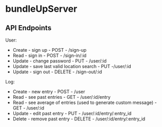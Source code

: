 # bundleUpServer

## API Endpoints
User:
  * Create - sign up -  POST - /sign-up
  * Read - sign in - POST - /sign-in/:id
  * Update - change password - PUT - /user/:id
  * Update - save last valid location search - PUT -/user/:id
  * Update - sign out - DELETE - /sign-out/:id

Log:
  * Create - new entry - POST - /user
  * Read - see past entries - GET - /user/:id/entry
  * Read - see average of entries (used to generate custom message) - GET - /user/:id
  * Update - edit past entry - PUT - /user/:id/entry/:entry_id
  * Delete - remove past entry - DELETE - /user/:id/entry/:entry_id
